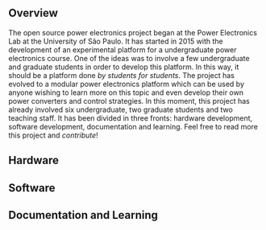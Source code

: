 ﻿## Overview

The open source power electronics project began at the Power Electronics Lab at the University of São Paulo. It has started in 2015 with the development of an experimental platform for a undergraduate power electronics course. One of the ideas was to involve a few undergraduate and graduate students in order to develop this platform. In this way, it should be a platform done *by students for students*. The project has evolved to a modular power electronics platform which can be used by anyone wishing to learn more on this topic and even develop their own power converters and control strategies. In this moment, this project has already involved six undergraduate, two graduate students and two teaching staff. It has been divided in three fronts: hardware development, software development, documentation and learning. Feel free to read more this project and *contribute*!

## Hardware

## Software

## Documentation and Learning
